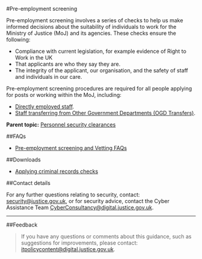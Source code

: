 #Pre-employment screening

Pre-employment screening involves a series of checks to help us make informed decisions about the suitability of individuals to work for the Ministry of Justice (MoJ) and its agencies. These checks ensure the following:

* Compliance with current legislation, for example evidence of Right to Work in the UK
* That applicants are who they say they are.
* The integrity of the applicant, our organisation, and the safety of staff and individuals in our care.

Pre-employment screening procedures are required for all people applying for posts or working within the MoJ, including:

* [Directly employed staff](/guidance/hr/recruitment/security-vetting/directly-employed-staff/).
* [Staff transferring from Other Government Departments (OGD Transfers)](/guidance/hr/recruitment/ogd-transfers-within-civil-service/).

**Parent topic:** [Personnel security clearances](personnel-security-clearances.md)

##FAQs

* [Pre-employment screening and Vetting FAQs](/documents/2018/01/pre-employment-screening-and-vetting-faqs.docx)

##Downloads

* [Applying criminal records checks](/documents/2018/03/applying-criminal-records.doc)

##Contact details

For any further questions relating to security, contact: [security@justice.gov.uk](mailto:security@justice.gov.uk), or for security advice, contact the Cyber Assistance Team [CyberConsultancy@digital.justice.gov.uk](mailto:CyberConsultancy@digital.justice.gov.uk).

---

##Feedback

> If you have any questions or comments about this guidance, such as suggestions for improvements, please contact: [itpolicycontent@digital.justice.gov.uk](mailto:itpolicycontent@digital.justice.gov.uk).

